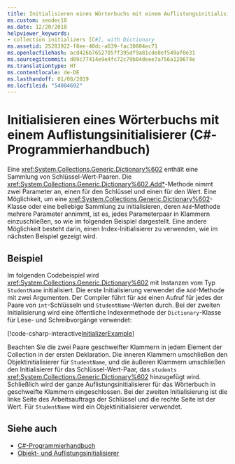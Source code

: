 ```yaml
---
title: Initialisieren eines Wörterbuchs mit einem Auflistungsinitialisierer – C#-Programmierhandbuch
ms.custom: seodec18
ms.date: 12/20/2018
helpviewer_keywords:
- collection initializers [C#], with Dictionary
ms.assetid: 25283922-f8ee-40dc-a639-fac30804ec71
ms.openlocfilehash: acd426b7652705ff395df9a81cde8ef549af0e31
ms.sourcegitcommit: d09c77414e9e4fc72c79b04deee7a756a120674e
ms.translationtype: HT
ms.contentlocale: de-DE
ms.lasthandoff: 01/08/2019
ms.locfileid: "54084692"
---
```

# <a name="how-to-initialize-a-dictionary-with-a-collection-initializer-c-programming-guide"></a>Initialisieren eines Wörterbuchs mit einem Auflistungsinitialisierer (C#-Programmierhandbuch)

Eine <xref:System.Collections.Generic.Dictionary%602> enthält eine Sammlung von Schlüssel-Wert-Paaren. Die <xref:System.Collections.Generic.Dictionary%602.Add*>-Methode nimmt zwei Parameter an, einen für den Schlüssel und einen für den Wert. Eine Möglichkeit, um eine <xref:System.Collections.Generic.Dictionary%602>-Klasse oder eine beliebige Sammlung zu initialisieren, deren `Add`-Methode mehrere Parameter annimmt, ist es, jedes Parameterpaar in Klammern einzuschließen, so wie im folgenden Beispiel dargestellt. Eine andere Möglichkeit besteht darin, einen Index-Initialisierer zu verwenden, wie im nächsten Beispiel gezeigt wird.

## <a name="example"></a>Beispiel

Im folgenden Codebeispiel wird <xref:System.Collections.Generic.Dictionary%602> mit Instanzen vom Typ `StudentName` initialisiert.  Die erste Initialisierung verwendet die `Add`-Methode mit zwei Argumenten. Der Compiler führt für `Add` einen Aufruf für jedes der Paare von `int`-Schlüsseln und `StudentName`-Werten durch. Bei der zweiten Initialisierung wird eine öffentliche Indexermethode der `Dictionary`-Klasse für Lese- und Schreibvorgänge verwendet:

[!code-csharp-interactive[InitializerExample](../../../../samples/snippets/csharp/programming-guide/classes-and-structs/object-collection-initializers/HowToDictionaryInitializer.cs#HowToDictionaryInitializer)]  

Beachten Sie die zwei Paare geschweifter Klammern in jedem Element der Collection in der ersten Deklaration. Die inneren Klammern umschließen den Objektinitialisierer für `StudentName`, und die äußeren Klammern umschließen den Initialisierer für das Schlüssel-Wert-Paar, das `students` <xref:System.Collections.Generic.Dictionary%602> hinzugefügt wird. Schließlich wird der ganze Auflistungsinitialisierer für das Wörterbuch in geschweifte Klammern eingeschlossen. Bei der zweiten Initialisierung ist die linke Seite des Arbeitsauftrags der Schlüssel und die rechte Seite ist der Wert. Für `StudentName` wird ein Objektinitialisierer verwendet.

## <a name="see-also"></a>Siehe auch

- [C#-Programmierhandbuch](../../../csharp/programming-guide/index.md)
- [Objekt- und Auflistungsinitialisierer](../../../csharp/programming-guide/classes-and-structs/object-and-collection-initializers.md)

